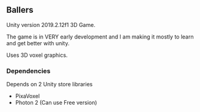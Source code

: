 ## Ballers
Unity version 2019.2.12f1 3D Game.

The game is in VERY early development and I am making it mostly to learn and get better with unity.

Uses 3D voxel graphics. 

### Dependencies
Depends on 2 Unity store libraries

* PixaVoxel
* Photon 2 (Can use Free version)